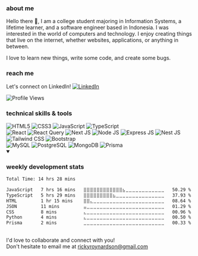 [linkedin]: https://www.linkedin.com/in/rickyroynardson

### about me

Hello there 👋, I am a college student majoring in Information Systems, a lifetime learner, and a software engineer based in Indonesia. I was interested in the world of computers and technology. I enjoy creating things that live on the internet, whether websites, applications, or anything in between.

I love to learn new things, write some code, and create some bugs.

### reach me

Let's connect on LinkedIn! [<img src="https://img.shields.io/badge/LinkedIn-blue?style=social&logo=linkedin" alt="LinkedIn"/>][linkedin]

<img src="https://api.visitorbadge.io/api/visitors?path=https%3A%2F%2Fgithub.com%2Frickyroynardson%2Frickyroynardson&label=Profile%20Views&countColor=%233178c6&style=flat-square&labelStyle=none" alt="Profile Views"/>

### technical skills & tools

<div>
  <img src="https://img.shields.io/badge/HTML5-E34F26?style=flat-square&logo=html5&logoColor=white" alt="HTML5"/>
  <img src="https://img.shields.io/badge/CSS3-1572B6?style=flat-square&logo=css3&logoColor=white" alt="CSS3"/>
  <img src="https://img.shields.io/badge/JavaScript-323330?style=flat-square&logo=javascript&logoColor=F7DF1E" alt="JavaScript"/>
  <img src="https://img.shields.io/badge/TypeScript-3178C6?style=flat-square&logo=typescript&logoColor=white" alt="TypeScript"/>
  <!-- <img src="https://img.shields.io/badge/PHP-777BB4?style=flat-square&logo=php&logoColor=white" alt="PHP"/> -->
</div>
<div>
  <img src="https://img.shields.io/badge/React-20232A?style=flat-square&logo=react&logoColor=61DAFB" alt="React"/>
  <img src="https://img.shields.io/badge/React Query-FF4154?style=flat-square&logo=reactquery&logoColor=white" alt="React Query"/>
  <img src="https://img.shields.io/badge/Next-black?style=flat-square&logo=next.js&logoColor=white" alt="Next JS"/>
  <img src="https://img.shields.io/badge/Node JS-6DA55F?style=flat-square&logo=node.js&logoColor=white" alt="Node JS"/>
  <img src="https://img.shields.io/badge/Express JS-%23404d59.svg?style=flat-square&logo=express&logoColor=%2361DAFB" alt="Express JS"/>
  <img src="https://img.shields.io/badge/Nest JS-E0234E?style=flat-square&logo=nestjs&logoColor=white " alt="Nest JS"/>
  <!-- <img src="https://img.shields.io/badge/Laravel-FF2D20?style=flat-square&logo=laravel&logoColor=white" alt="Laravel"/> -->
</div>
<div>
  <img src="https://img.shields.io/badge/Tailwind_CSS-38B2AC?style=flat-square&logo=tailwind-css&logoColor=white" alt="Tailwind CSS"/>
  <img src="https://img.shields.io/badge/Bootstrap-563D7C?style=flat-square&logo=bootstrap&logoColor=white" alt="Bootstrap"/>
</div>
<div>
  <img src="https://img.shields.io/badge/MySQL-005C84?style=flat-square&logo=mysql&logoColor=white" alt="MySQL"/>
  <img src="https://img.shields.io/badge/PostgreSQL-316192?style=flat-square&logo=postgresql&logoColor=white" alt="PostgreSQL"/>
  <img src="https://img.shields.io/badge/MongoDB-4EA94B?style=flat-square&logo=mongodb&logoColor=white" alt="MongoDB"/>
  <img src="https://img.shields.io/badge/Prisma-3982CE?style=flat-square&logo=Prisma&logoColor=white" alt="Prisma"/>
</div>

<details open>
  <summary><h3>weekly development stats</h3></summary>
  <!--START_SECTION:waka-->

```txt
Total Time: 14 hrs 28 mins

JavaScript   7 hrs 16 mins   ⣿⣿⣿⣿⣿⣿⣿⣿⣿⣿⣿⣿⣦⣀⣀⣀⣀⣀⣀⣀⣀⣀⣀⣀⣀   50.29 %
TypeScript   5 hrs 29 mins   ⣿⣿⣿⣿⣿⣿⣿⣿⣿⣦⣀⣀⣀⣀⣀⣀⣀⣀⣀⣀⣀⣀⣀⣀⣀   37.93 %
HTML         1 hr 15 mins    ⣿⣿⣄⣀⣀⣀⣀⣀⣀⣀⣀⣀⣀⣀⣀⣀⣀⣀⣀⣀⣀⣀⣀⣀⣀   08.64 %
JSON         11 mins         ⣤⣀⣀⣀⣀⣀⣀⣀⣀⣀⣀⣀⣀⣀⣀⣀⣀⣀⣀⣀⣀⣀⣀⣀⣀   01.29 %
CSS          8 mins          ⣄⣀⣀⣀⣀⣀⣀⣀⣀⣀⣀⣀⣀⣀⣀⣀⣀⣀⣀⣀⣀⣀⣀⣀⣀   00.96 %
Python       4 mins          ⣄⣀⣀⣀⣀⣀⣀⣀⣀⣀⣀⣀⣀⣀⣀⣀⣀⣀⣀⣀⣀⣀⣀⣀⣀   00.50 %
Prisma       2 mins          ⣀⣀⣀⣀⣀⣀⣀⣀⣀⣀⣀⣀⣀⣀⣀⣀⣀⣀⣀⣀⣀⣀⣀⣀⣀   00.33 %
```

<!--END_SECTION:waka-->
</details>

##

I'd love to collaborate and connect with you!
<br>Don't hesitate to email me at rickyroynardson@gmail.com
